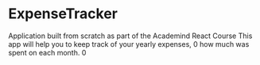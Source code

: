 # ExpenseTracker
Application built from scratch as part of the Academind React Course
This app will help you to keep track of your yearly expenses, 0 how much was spent on each month. 0
